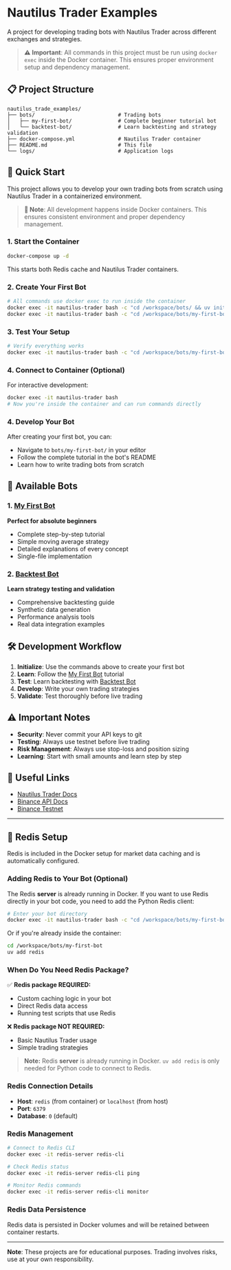 # Nautilus Trader Examples

A project for developing trading bots with Nautilus Trader across different exchanges and strategies.

> **⚠️ Important**: All commands in this project must be run using `docker exec` inside the Docker container. This ensures proper environment setup and dependency management.

## 📋 Project Structure

```
nautilus_trade_examples/
├── bots/                           # Trading bots
│   ├── my-first-bot/               # Complete beginner tutorial bot
│   └── backtest-bot/               # Learn backtesting and strategy validation
├── docker-compose.yml              # Nautilus Trader container
├── README.md                       # This file
└── logs/                           # Application logs
```

## 🚀 Quick Start

This project allows you to develop your own trading bots from scratch using Nautilus Trader in a containerized environment.

> **📝 Note**: All development happens inside Docker containers. This ensures consistent environment and proper dependency management.

### 1. Start the Container
```bash
docker-compose up -d
```
This starts both Redis cache and Nautilus Trader containers.

### 2. Create Your First Bot
```bash
# All commands use docker exec to run inside the container
docker exec -it nautilus-trader bash -c "cd /workspace/bots/ && uv init my-first-bot"
docker exec -it nautilus-trader bash -c "cd /workspace/bots/my-first-bot && uv add nautilus_trader"
```

### 3. Test Your Setup
```bash
# Verify everything works
docker exec -it nautilus-trader bash -c "cd /workspace/bots/my-first-bot && uv run python main.py"
```

### 4. Connect to Container (Optional)
For interactive development:
```bash
docker exec -it nautilus-trader bash
# Now you're inside the container and can run commands directly
```

### 4. Develop Your Bot
After creating your first bot, you can:
- Navigate to `bots/my-first-bot/` in your editor
- Follow the complete tutorial in the bot's README
- Learn how to write trading bots from scratch

## 🤖 Available Bots

### 1. [My First Bot](bots/my-first-bot/)
**Perfect for absolute beginners**
- Complete step-by-step tutorial
- Simple moving average strategy
- Detailed explanations of every concept
- Single-file implementation

### 2. [Backtest Bot](bots/backtest-bot/)
**Learn strategy testing and validation**
- Comprehensive backtesting guide
- Synthetic data generation
- Performance analysis tools
- Real data integration examples

## 🛠️ Development Workflow

1. **Initialize**: Use the commands above to create your first bot
2. **Learn**: Follow the [My First Bot](bots/my-first-bot/) tutorial
3. **Test**: Learn backtesting with [Backtest Bot](bots/backtest-bot/)
4. **Develop**: Write your own trading strategies
5. **Validate**: Test thoroughly before live trading

## ⚠️ Important Notes

- **Security**: Never commit your API keys to git
- **Testing**: Always use testnet before live trading
- **Risk Management**: Always use stop-loss and position sizing
- **Learning**: Start with small amounts and learn step by step

## 🔗 Useful Links

- [Nautilus Trader Docs](https://nautilustrader.io/)
- [Binance API Docs](https://developers.binance.com/)
- [Binance Testnet](https://testnet.binance.vision/)

---

## 🔧 Redis Setup

Redis is included in the Docker setup for market data caching and is automatically configured.

### Adding Redis to Your Bot (Optional)

The Redis **server** is already running in Docker. If you want to use Redis directly in your bot code, you need to add the Python Redis client:

```bash
# Enter your bot directory
docker exec -it nautilus-trader bash -c "cd /workspace/bots/my-first-bot && uv add redis"
```

Or if you're already inside the container:
```bash
cd /workspace/bots/my-first-bot
uv add redis
```

### When Do You Need Redis Package?

✅ **Redis package REQUIRED:**
- Custom caching logic in your bot
- Direct Redis data access
- Running test scripts that use Redis

❌ **Redis package NOT REQUIRED:**
- Basic Nautilus Trader usage
- Simple trading strategies

> **Note:** Redis **server** is already running in Docker. `uv add redis` is only needed for Python code to connect to Redis.

### Redis Connection Details
- **Host**: `redis` (from container) or `localhost` (from host)
- **Port**: `6379`
- **Database**: `0` (default)

### Redis Management
```bash
# Connect to Redis CLI
docker exec -it redis-server redis-cli

# Check Redis status
docker exec -it redis-server redis-cli ping

# Monitor Redis commands
docker exec -it redis-server redis-cli monitor
```

### Redis Data Persistence
Redis data is persisted in Docker volumes and will be retained between container restarts.

---
**Note**: These projects are for educational purposes. Trading involves risks, use at your own responsibility.
